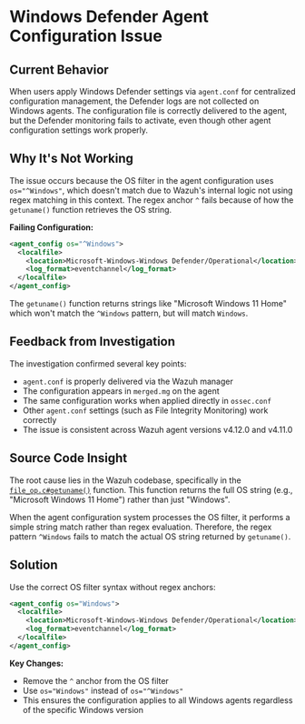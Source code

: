 # Windows Defender Agent Configuration Issue

## Current Behavior

When users apply Windows Defender settings via `agent.conf` for centralized configuration management, the Defender logs are not collected on Windows agents. The configuration file is correctly delivered to the agent, but the Defender monitoring fails to activate, even though other agent configuration settings work properly.

## Why It's Not Working

The issue occurs because the OS filter in the agent configuration uses `os="^Windows"`, which doesn't match due to Wazuh's internal logic not using regex matching in this context. The regex anchor `^` fails because of how the `getuname()` function retrieves the OS string.

**Failing Configuration:**
```xml
<agent_config os="^Windows">
  <localfile>
    <location>Microsoft-Windows-Windows Defender/Operational</location>
    <log_format>eventchannel</log_format>
  </localfile>
</agent_config>
```

The `getuname()` function returns strings like "Microsoft Windows 11 Home" which won't match the `^Windows` pattern, but will match `Windows`.

## Feedback from Investigation

The investigation confirmed several key points:

- `agent.conf` is properly delivered via the Wazuh manager
- The configuration appears in `merged.mg` on the agent
- The same configuration works when applied directly in `ossec.conf`
- Other `agent.conf` settings (such as File Integrity Monitoring) work correctly
- The issue is consistent across Wazuh agent versions v4.12.0 and v4.11.0

## Source Code Insight

The root cause lies in the Wazuh codebase, specifically in the [`file_op.c#getuname()`](https://github.com/wazuh/wazuh/blob/main/src/shared/file_op.c#L1579) function. This function returns the full OS string (e.g., "Microsoft Windows 11 Home") rather than just "Windows".

When the agent configuration system processes the OS filter, it performs a simple string match rather than regex evaluation. Therefore, the regex pattern `^Windows` fails to match the actual OS string returned by `getuname()`.

## Solution

Use the correct OS filter syntax without regex anchors:

```xml
<agent_config os="Windows">
  <localfile>
    <location>Microsoft-Windows-Windows Defender/Operational</location>
    <log_format>eventchannel</log_format>
  </localfile>
</agent_config>
```

**Key Changes:**
- Remove the `^` anchor from the OS filter
- Use `os="Windows"` instead of `os="^Windows"`
- This ensures the configuration applies to all Windows agents regardless of the specific Windows version 